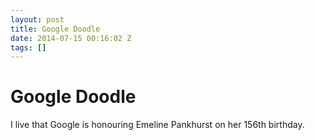 ```yaml
---
layout: post
title: Google Doodle
date: 2014-07-15 00:16:02 Z
tags: []
---
```

# Google Doodle

I live that Google is honouring Emeline Pankhurst on her 156th birthday.
